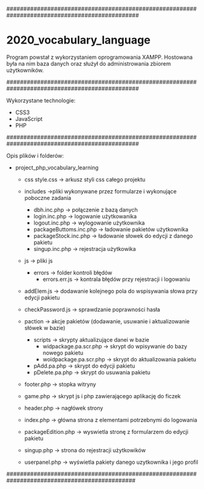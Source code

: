 ###############################################################################################

# 2020_vocabulary_language
Program powstał z wykorzystaniem oprogramowania XAMPP. 
Hostowana była na nim baza danych oraz służył do administrowania zbiorem użytkowników.

###############################################################################################

Wykorzystane technologie:
- CSS3
- JavaScript
- PHP

###############################################################################################

Opis plików i folderów:
- project_php_vocabulary_learning
  - css
     style.css -> arkusz styli css całego projektu

  - includes ->pliki wykonywane przez formularze i wykonujące poboczne zadania
     - dbh.inc.php -> połączenie z bazą danych
     - login.inc.php -> logowanie użytkowanika
     - logout.inc.php -> wylogowanie użytkownika
     - packageButtoms.inc.php -> ładowanie pakietów użytkownika
     - packageStock.inc.php -> ładowanie słowek do edycji z danego pakietu
     - singup.inc.php -> rejestracja użytkowika

   - js -> pliki js
      - errors -> folder kontroli błędów
        - errors.err.js -> kontrala błędów przy rejestracji i logowaniu    
    - addElem.js -> dodawanie kolejnego pola do wspisywania słowa przy edycji pakietu 
    - checkPassword.js -> sprawdzanie poprawności hasła

  - paction -> akcje pakietów (dodawanie, usuwanie i aktualizowanie słówek w bazie)
     - scripts -> skrypty aktualizujące danei w bazie
       - widpackage.pa.scr.php -> skrypt do wpisywanie do bazy nowego pakietu
       - woidpackage.pa.scr.php -> skrypt do aktualizowania pakietu
     - pAdd.pa.php -> skrypt do edycji pakietu
     - pDelete.pa.php -> skrypt do usuwania pakietu

  - footer.php -> stopka witryny
  - game.php -> skrypt js i php zawierającego aplikację do ficzek 
  - header.php -> nagłówek strony
  - index.php -> główna strona z elementami potrzebnymi do logowania
  - packageEdition.php -> wyswietla stronę z formularzem do edycji pakietu
  - singup.php -> strona do rejestracji użytkowików
  - userpanel.php -> wyświetla pakiety danego uzytkownika i jego profil

##############################################################################################
